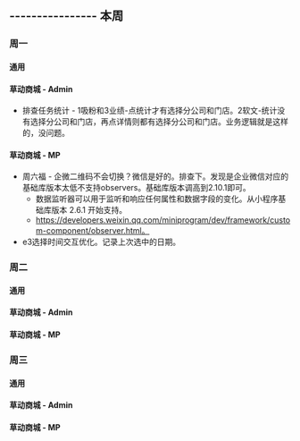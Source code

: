 ## ---------------- 本周

### 周一
#### 通用
#### 草动商城 - Admin
* 排查任务统计 - 1吸粉和3业绩-点统计才有选择分公司和门店。2软文-统计没有选择分公司和门店，再点详情则都有选择分公司和门店。业务逻辑就是这样的，没问题。
#### 草动商城 - MP
* 周六福 - 企微二维码不会切换？微信是好的。排查下。发现是企业微信对应的基础库版本太低不支持observers。基础库版本调高到2.10.1即可。
  - 数据监听器可以用于监听和响应任何属性和数据字段的变化。从小程序基础库版本 2.6.1 开始支持。
  - https://developers.weixin.qq.com/miniprogram/dev/framework/custom-component/observer.html。
* e3选择时间交互优化。记录上次选中的日期。

### 周二
#### 通用
#### 草动商城 - Admin
#### 草动商城 - MP

### 周三
#### 通用
#### 草动商城 - Admin
#### 草动商城 - MP
